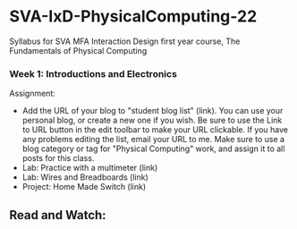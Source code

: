 # SVA-IxD-PhysicalComputing-22
Syllabus for SVA MFA Interaction Design first year course, The Fundamentals of Physical Computing

### Week 1: Introductions and Electronics

Assignment:

- Add the URL of your blog to "student blog list" (link). You can use your personal blog, or create a new one if you wish. Be sure to use the Link to URL button in the edit toolbar to make your URL clickable. If you have any problems editing the list, email your URL to me. Make sure to use a blog category or tag for "Physical Computing" work, and assign it to all posts for this class.
- Lab: Practice with a multimeter (link)
- Lab: Wires and Breadboards (link)
- Project: Home Made Switch (link)

Read and Watch:
- 
